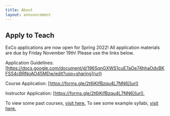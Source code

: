 ```yaml
---
title: About
layout: announcement
---
```

## Apply to Teach

ExCo applications are now open for Spring 2022! All application materials are due by Friday November 19th! Please use the links below.



Application Guidelines: [https://docs.google.com/document/d/196SqnGXWS1cuE7aOe74hhaOdvBKFSS4cBRNoAO45MDw/edit?usp=sharing](url) 

Course Application: [https://forms.gle/2t6iKifBzqu4L7NN6](url) 

Instructor Application: [https://forms.gle/2t6iKifBzqu4L7NN6](url), 



To view some past courses, <a href="/resources/oldcourses">visit here.</a> To see some example syllabi, <a href="/teach/syllabi">visit here.</a>

